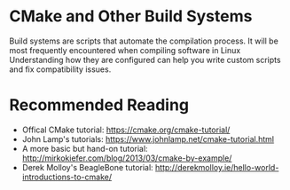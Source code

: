 # CMake and Other Build Systems
Build systems are scripts that automate the compilation process. It will be most frequently encountered when compiling software in Linux
Understanding how they are configured can help you write custom scripts and fix compatibility issues.

# Recommended Reading
- Offical CMake tutorial: https://cmake.org/cmake-tutorial/
- John Lamp's tutorials: https://www.johnlamp.net/cmake-tutorial.html
- A more basic but hand-on tutorial: http://mirkokiefer.com/blog/2013/03/cmake-by-example/
- Derek Molloy's BeagleBone tutorial: http://derekmolloy.ie/hello-world-introductions-to-cmake/
